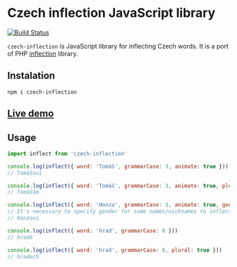 # Czech inflection JavaScript library

[![Build Status](https://travis-ci.org/ErikCupal/czech-inflection.svg?branch=master)](https://travis-ci.org/ErikCupal/czech-inflection)

`czech-inflection` is JavaScript library for inflecting Czech words. It is a port of PHP [inflection](https://github.com/heureka/inflection) library.

## Instalation

`npm i czech-inflection`

## [Live demo](https://erikcupal.github.io/czech-inflection/)

## Usage

```js
import inflect from 'czech-inflection'

console.log(inflect({ word: 'Tomáš', grammarCase: 3, animate: true }))
// Tomášovi

console.log(inflect({ word: 'Tomáš', grammarCase: 3, animate: true, plural: true }))
// Tomášům

console.log(inflect({ word: 'Honza', grammarCase: 3, animate: true, gender: 'm' }))
// It's necessary to specify gender for some names/nicknames to inflect them correctly
// Honzovi

console.log(inflect({ word: 'hrad', grammarCase: 6 }))
// hradě

console.log(inflect({ word: 'hrad', grammarCase: 6, plural: true }))
// hradech
```


